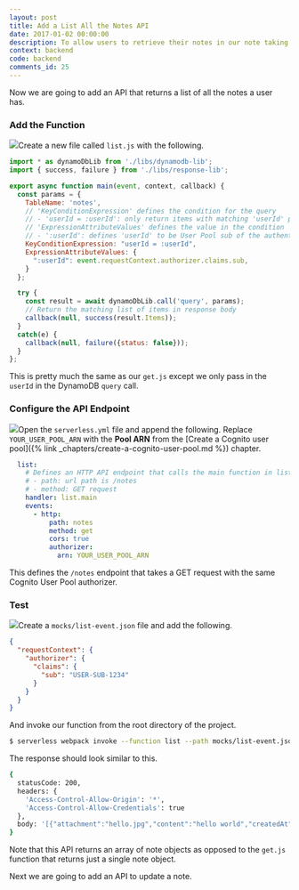 ```yaml
---
layout: post
title: Add a List All the Notes API
date: 2017-01-02 00:00:00
description: To allow users to retrieve their notes in our note taking app, we are going to add a list note GET API. To do this we will add a new Lambda function to our Serverless Framework project. The Lambda function will retrieve all the user’s notes from the DynamoDB table. We also need to ensure to set the Access-Control headers to enable CORS for our serverless backend API.
context: backend
code: backend
comments_id: 25
---
```


Now we are going to add an API that returns a list of all the notes a user has.

### Add the Function

<img class="code-marker" src="{{ site.url }}/assets/s.png" />Create a new file called `list.js` with the following.

``` javascript
import * as dynamoDbLib from './libs/dynamodb-lib';
import { success, failure } from './libs/response-lib';

export async function main(event, context, callback) {
  const params = {
    TableName: 'notes',
    // 'KeyConditionExpression' defines the condition for the query
    // - 'userId = :userId': only return items with matching 'userId' partition key
    // 'ExpressionAttributeValues' defines the value in the condition
    // - ':userId': defines 'userId' to be User Pool sub of the authenticated user
    KeyConditionExpression: "userId = :userId",
    ExpressionAttributeValues: {
      ":userId": event.requestContext.authorizer.claims.sub,
    }
  };

  try {
    const result = await dynamoDbLib.call('query', params);
    // Return the matching list of items in response body
    callback(null, success(result.Items));
  }
  catch(e) {
    callback(null, failure({status: false}));
  }
};
```

This is pretty much the same as our `get.js` except we only pass in the `userId` in the DynamoDB `query` call.

### Configure the API Endpoint

<img class="code-marker" src="{{ site.url }}/assets/s.png" />Open the `serverless.yml` file and append the following. Replace `YOUR_USER_POOL_ARN` with the **Pool ARN** from the [Create a Cognito user pool]({% link _chapters/create-a-cognito-user-pool.md %}) chapter.

``` yaml
  list:
    # Defines an HTTP API endpoint that calls the main function in list.js
    # - path: url path is /notes
    # - method: GET request
    handler: list.main
    events:
      - http:
          path: notes
          method: get
          cors: true
          authorizer:
            arn: YOUR_USER_POOL_ARN
```

This defines the `/notes` endpoint that takes a GET request with the same Cognito User Pool authorizer.

### Test

<img class="code-marker" src="{{ site.url }}/assets/s.png" />Create a `mocks/list-event.json` file and add the following.

``` json
{
  "requestContext": {
    "authorizer": {
      "claims": {
        "sub": "USER-SUB-1234"
      }
    }
  }
}
```

And invoke our function from the root directory of the project.

``` bash
$ serverless webpack invoke --function list --path mocks/list-event.json
```

The response should look similar to this.

``` bash
{
  statusCode: 200,
  headers: {
    'Access-Control-Allow-Origin': '*',
    'Access-Control-Allow-Credentials': true
  },
  body: '[{"attachment":"hello.jpg","content":"hello world","createdAt":1487800950620,"noteId":"578eb840-f70f-11e6-9d1a-1359b3b22944","userId":"USER-SUB-1234"}]'
}
```

Note that this API returns an array of note objects as opposed to the `get.js` function that returns just a single note object.

Next we are going to add an API to update a note.
